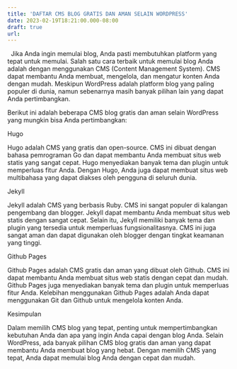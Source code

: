 ```yaml
---
title: 'DAFTAR CMS BLOG GRATIS DAN AMAN SELAIN WORDPRESS'
date: 2023-02-19T18:21:00.000-08:00
draft: true
url: 
---
```


  Jika Anda ingin memulai blog, Anda pasti membutuhkan platform yang tepat untuk memulai. Salah satu cara terbaik untuk memulai blog Anda adalah dengan menggunakan CMS (Content Management System). CMS dapat membantu Anda membuat, mengelola, dan mengatur konten Anda dengan mudah. Meskipun WordPress adalah platform blog yang paling populer di dunia, namun sebenarnya masih banyak pilihan lain yang dapat Anda pertimbangkan.

  

Berikut ini adalah beberapa CMS blog gratis dan aman selain WordPress yang mungkin bisa Anda pertimbangkan:

  

Hugo

Hugo adalah CMS yang gratis dan open-source. CMS ini dibuat dengan bahasa pemrograman Go dan dapat membantu Anda membuat situs web statis yang sangat cepat. Hugo menyediakan banyak tema dan plugin untuk memperluas fitur Anda. Dengan Hugo, Anda juga dapat membuat situs web multibahasa yang dapat diakses oleh pengguna di seluruh dunia.

  

Jekyll

Jekyll adalah CMS yang berbasis Ruby. CMS ini sangat populer di kalangan pengembang dan blogger. Jekyll dapat membantu Anda membuat situs web statis dengan sangat cepat. Selain itu, Jekyll memiliki banyak tema dan plugin yang tersedia untuk memperluas fungsionalitasnya. CMS ini juga sangat aman dan dapat digunakan oleh blogger dengan tingkat keamanan yang tinggi.

  

Github Pages

Github Pages adalah CMS gratis dan aman yang dibuat oleh Github. CMS ini dapat membantu Anda membuat situs web statis dengan cepat dan mudah. Github Pages juga menyediakan banyak tema dan plugin untuk memperluas fitur Anda. Kelebihan menggunakan Github Pages adalah Anda dapat menggunakan Git dan Github untuk mengelola konten Anda.

  

Kesimpulan

Dalam memilih CMS blog yang tepat, penting untuk mempertimbangkan kebutuhan Anda dan apa yang ingin Anda capai dengan blog Anda. Selain WordPress, ada banyak pilihan CMS blog gratis dan aman yang dapat membantu Anda membuat blog yang hebat. Dengan memilih CMS yang tepat, Anda dapat memulai blog Anda dengan cepat dan mudah.